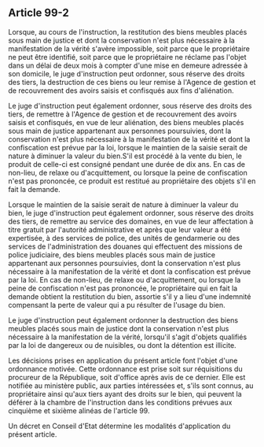 Article 99-2
----
Lorsque, au cours de l'instruction, la restitution des biens meubles placés sous
main de justice et dont la conservation n'est plus nécessaire à la manifestation
de la vérité s'avère impossible, soit parce que le propriétaire ne peut être
identifié, soit parce que le propriétaire ne réclame pas l'objet dans un délai
de deux mois à compter d'une mise en demeure adressée à son domicile, le juge
d'instruction peut ordonner, sous réserve des droits des tiers, la destruction
de ces biens ou leur remise à l'Agence de gestion et de recouvrement des avoirs
saisis et confisqués aux fins d'aliénation.

Le juge d'instruction peut également ordonner, sous réserve des droits des
tiers, de remettre à l'Agence de gestion et de recouvrement des avoirs saisis et
confisqués, en vue de leur aliénation, des biens meubles placés sous main de
justice appartenant aux personnes poursuivies, dont la conservation n'est plus
nécessaire à la manifestation de la vérité et dont la confiscation est prévue
par la loi, lorsque le maintien de la saisie serait de nature à diminuer la
valeur du bien.S'il est procédé à la vente du bien, le produit de celle-ci est
consigné pendant une durée de dix ans. En cas de non-lieu, de relaxe ou
d'acquittement, ou lorsque la peine de confiscation n'est pas prononcée, ce
produit est restitué au propriétaire des objets s'il en fait la demande.

Lorsque le maintien de la saisie serait de nature à diminuer la valeur du bien,
le juge d'instruction peut également ordonner, sous réserve des droits des
tiers, de remettre au service des domaines, en vue de leur affectation à titre
gratuit par l'autorité administrative et après que leur valeur a été expertisée,
à des services de police, des unités de gendarmerie ou des services de
l'administration des douanes qui effectuent des missions de police judiciaire,
des biens meubles placés sous main de justice appartenant aux personnes
poursuivies, dont la conservation n'est plus nécessaire à la manifestation de la
vérité et dont la confiscation est prévue par la loi. En cas de non-lieu, de
relaxe ou d'acquittement, ou lorsque la peine de confiscation n'est pas
prononcée, le propriétaire qui en fait la demande obtient la restitution du
bien, assortie s'il y a lieu d'une indemnité compensant la perte de valeur qui a
pu résulter de l'usage du bien.

Le juge d'instruction peut également ordonner la destruction des biens meubles
placés sous main de justice dont la conservation n'est plus nécessaire à la
manifestation de la vérité, lorsqu'il s'agit d'objets qualifiés par la loi de
dangereux ou de nuisibles, ou dont la détention est illicite.

Les décisions prises en application du présent article font l'objet d'une
ordonnance motivée. Cette ordonnance est prise soit sur réquisitions du
procureur de la République, soit d'office après avis de ce dernier. Elle est
notifiée au ministère public, aux parties intéressées et, s'ils sont connus, au
propriétaire ainsi qu'aux tiers ayant des droits sur le bien, qui peuvent la
déférer à la chambre de l'instruction dans les conditions prévues aux cinquième
et sixième alinéas de l'article 99.

Un décret en Conseil d'Etat détermine les modalités d'application du présent
article.
